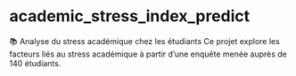 # academic_stress_index_predict
📚 Analyse du stress académique chez les étudiants  Ce projet explore les facteurs liés au stress académique à partir d’une enquête menée auprès de 140 étudiants.
